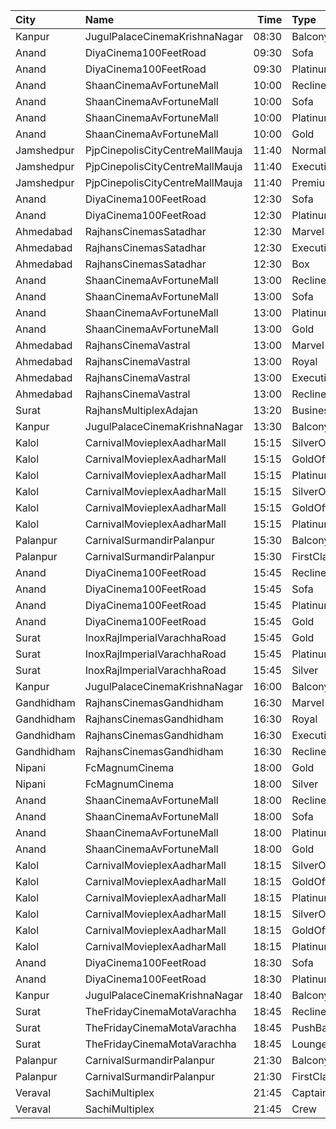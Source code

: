 | City       | Name                            |  Time | Type            | Price | Capacity | Booked |
| :--------- | :------------------------------ | ----: | :-------------- | ----: | -------: | -----: |
| Kanpur     | JugulPalaceCinemaKrishnaNagar   | 08:30 | Balcony         |  110₹ |       20 |      0 |
| Anand      | DiyaCinema100FeetRoad           | 09:30 | Sofa            |  150₹ |      100 |      0 |
| Anand      | DiyaCinema100FeetRoad           | 09:30 | Platinum        |  100₹ |      100 |      0 |
| Anand      | ShaanCinemaAvFortuneMall        | 10:00 | Recliner        |  300₹ |      100 |      0 |
| Anand      | ShaanCinemaAvFortuneMall        | 10:00 | Sofa            |  250₹ |      100 |      0 |
| Anand      | ShaanCinemaAvFortuneMall        | 10:00 | Platinum        |  100₹ |      100 |      0 |
| Anand      | ShaanCinemaAvFortuneMall        | 10:00 | Gold            |   90₹ |      100 |      0 |
| Jamshedpur | PjpCinepolisCityCentreMallMauja | 11:40 | Normal          |  160₹ |       11 |      1 |
| Jamshedpur | PjpCinepolisCityCentreMallMauja | 11:40 | Executive       |  180₹ |       16 |     11 |
| Jamshedpur | PjpCinepolisCityCentreMallMauja | 11:40 | Premium         |  200₹ |       29 |     17 |
| Anand      | DiyaCinema100FeetRoad           | 12:30 | Sofa            |  150₹ |      100 |      0 |
| Anand      | DiyaCinema100FeetRoad           | 12:30 | Platinum        |  100₹ |      100 |      0 |
| Ahmedabad  | RajhansCinemasSatadhar          | 12:30 | Marvel          |  140₹ |       26 |      0 |
| Ahmedabad  | RajhansCinemasSatadhar          | 12:30 | Executive       |  160₹ |       71 |      8 |
| Ahmedabad  | RajhansCinemasSatadhar          | 12:30 | Box             |  160₹ |        5 |      5 |
| Anand      | ShaanCinemaAvFortuneMall        | 13:00 | Recliner        |  300₹ |      100 |      0 |
| Anand      | ShaanCinemaAvFortuneMall        | 13:00 | Sofa            |  250₹ |      100 |      0 |
| Anand      | ShaanCinemaAvFortuneMall        | 13:00 | Platinum        |  100₹ |      100 |      0 |
| Anand      | ShaanCinemaAvFortuneMall        | 13:00 | Gold            |  100₹ |      100 |      0 |
| Ahmedabad  | RajhansCinemaVastral            | 13:00 | Marvel          |  110₹ |       32 |      0 |
| Ahmedabad  | RajhansCinemaVastral            | 13:00 | Royal           |  140₹ |       40 |      4 |
| Ahmedabad  | RajhansCinemaVastral            | 13:00 | Executive       |  160₹ |      104 |      0 |
| Ahmedabad  | RajhansCinemaVastral            | 13:00 | Recliner        |  260₹ |       17 |      0 |
| Surat      | RajhansMultiplexAdajan          | 13:20 | Business        |  160₹ |      100 |      0 |
| Kanpur     | JugulPalaceCinemaKrishnaNagar   | 13:30 | Balcony         |  110₹ |       20 |      0 |
| Kalol      | CarnivalMovieplexAadharMall     | 15:15 | SilverOffline   |  110₹ |       48 |     24 |
| Kalol      | CarnivalMovieplexAadharMall     | 15:15 | GoldOffline     |  130₹ |      315 |    157 |
| Kalol      | CarnivalMovieplexAadharMall     | 15:15 | PlatinumOffline |  150₹ |       15 |      8 |
| Kalol      | CarnivalMovieplexAadharMall     | 15:15 | SilverOffline   |  110₹ |       48 |     24 |
| Kalol      | CarnivalMovieplexAadharMall     | 15:15 | GoldOffline     |  130₹ |      315 |    157 |
| Kalol      | CarnivalMovieplexAadharMall     | 15:15 | PlatinumOffline |  150₹ |       15 |      8 |
| Palanpur   | CarnivalSurmandirPalanpur       | 15:30 | Balcony         |  150₹ |      304 |    151 |
| Palanpur   | CarnivalSurmandirPalanpur       | 15:30 | FirstClass      |  150₹ |      283 |    141 |
| Anand      | DiyaCinema100FeetRoad           | 15:45 | Recliner        |  250₹ |      100 |      0 |
| Anand      | DiyaCinema100FeetRoad           | 15:45 | Sofa            |  200₹ |      100 |      0 |
| Anand      | DiyaCinema100FeetRoad           | 15:45 | Platinum        |  100₹ |      100 |      0 |
| Anand      | DiyaCinema100FeetRoad           | 15:45 | Gold            |  100₹ |      100 |      0 |
| Surat      | InoxRajImperialVarachhaRoad     | 15:45 | Gold            |  190₹ |       14 |      0 |
| Surat      | InoxRajImperialVarachhaRoad     | 15:45 | Platinum        |  220₹ |       13 |      0 |
| Surat      | InoxRajImperialVarachhaRoad     | 15:45 | Silver          |  170₹ |       10 |      0 |
| Kanpur     | JugulPalaceCinemaKrishnaNagar   | 16:00 | Balcony         |  110₹ |       20 |      0 |
| Gandhidham | RajhansCinemasGandhidham        | 16:30 | Marvel          |  130₹ |       17 |      0 |
| Gandhidham | RajhansCinemasGandhidham        | 16:30 | Royal           |  150₹ |       51 |      2 |
| Gandhidham | RajhansCinemasGandhidham        | 16:30 | Executive       |  170₹ |       98 |     19 |
| Gandhidham | RajhansCinemasGandhidham        | 16:30 | Recliner        |  270₹ |       28 |      7 |
| Nipani     | FcMagnumCinema                  | 18:00 | Gold            |  150₹ |      100 |      0 |
| Nipani     | FcMagnumCinema                  | 18:00 | Silver          |  150₹ |      100 |      0 |
| Anand      | ShaanCinemaAvFortuneMall        | 18:00 | Recliner        |  300₹ |      100 |      0 |
| Anand      | ShaanCinemaAvFortuneMall        | 18:00 | Sofa            |  250₹ |      100 |      0 |
| Anand      | ShaanCinemaAvFortuneMall        | 18:00 | Platinum        |  100₹ |      100 |      0 |
| Anand      | ShaanCinemaAvFortuneMall        | 18:00 | Gold            |  100₹ |      100 |      0 |
| Kalol      | CarnivalMovieplexAadharMall     | 18:15 | SilverOffline   |  110₹ |       48 |     24 |
| Kalol      | CarnivalMovieplexAadharMall     | 18:15 | GoldOffline     |  130₹ |      315 |    157 |
| Kalol      | CarnivalMovieplexAadharMall     | 18:15 | PlatinumOffline |  150₹ |       15 |      8 |
| Kalol      | CarnivalMovieplexAadharMall     | 18:15 | SilverOffline   |  110₹ |       48 |     24 |
| Kalol      | CarnivalMovieplexAadharMall     | 18:15 | GoldOffline     |  130₹ |      315 |    157 |
| Kalol      | CarnivalMovieplexAadharMall     | 18:15 | PlatinumOffline |  150₹ |       15 |      8 |
| Anand      | DiyaCinema100FeetRoad           | 18:30 | Sofa            |  150₹ |      100 |      0 |
| Anand      | DiyaCinema100FeetRoad           | 18:30 | Platinum        |  100₹ |      100 |      0 |
| Kanpur     | JugulPalaceCinemaKrishnaNagar   | 18:40 | Balcony         |  110₹ |       20 |      0 |
| Surat      | TheFridayCinemaMotaVarachha     | 18:45 | Recliner        |  290₹ |       81 |      2 |
| Surat      | TheFridayCinemaMotaVarachha     | 18:45 | PushBackSeat    |  220₹ |       81 |      2 |
| Surat      | TheFridayCinemaMotaVarachha     | 18:45 | Lounger         |  220₹ |       81 |      2 |
| Palanpur   | CarnivalSurmandirPalanpur       | 21:30 | Balcony         |  150₹ |      304 |    165 |
| Palanpur   | CarnivalSurmandirPalanpur       | 21:30 | FirstClass      |  150₹ |      283 |    141 |
| Veraval    | SachiMultiplex                  | 21:45 | Captain         |  120₹ |       68 |      8 |
| Veraval    | SachiMultiplex                  | 21:45 | Crew            |  120₹ |       60 |     12 |